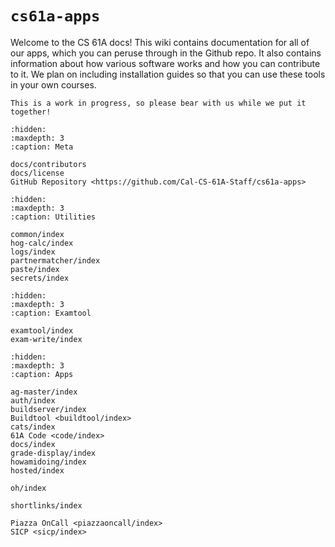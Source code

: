 # `cs61a-apps`

Welcome to the CS 61A docs! This wiki contains documentation for all
of our apps, which you can peruse through in the Github repo. It also
contains information about how various software works and how you can
contribute to it. We plan on including installation guides so that you
can use these tools in your own courses.

```{warning}
This is a work in progress, so please bear with us while we put it together!
```

```{toctree}
:hidden:
:maxdepth: 3
:caption: Meta

docs/contributors
docs/license
GitHub Repository <https://github.com/Cal-CS-61A-Staff/cs61a-apps>
```

```{toctree}
:hidden:
:maxdepth: 3
:caption: Utilities

common/index
hog-calc/index
logs/index
partnermatcher/index
paste/index
secrets/index
```

```{toctree}
:hidden:
:maxdepth: 3
:caption: Examtool

examtool/index
exam-write/index
```

```{toctree}
:hidden:
:maxdepth: 3
:caption: Apps

ag-master/index
auth/index
buildserver/index
Buildtool <buildtool/index>
cats/index
61A Code <code/index>
docs/index
grade-display/index
howamidoing/index
hosted/index

oh/index

shortlinks/index

Piazza OnCall <piazzaoncall/index>
SICP <sicp/index>
```

